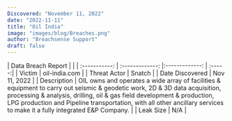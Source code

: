 ```yaml
---
Discovered: "November 11, 2022"
date: "2022-11-11"
title: "Oil India"
image: "images/blog/Breaches.png"
author: "Breachsense Support"
draft: false
---
```


| Data Breach Report           |              | 
| :-----------: | :-------------:     |:-------------:    | :-----:|
| Victim      | oil-india.com      | 
| Threat Actor      | Snatch      | 
| Date Discovered      | Nov 11, 2022      | 
| Description      | OIL owns and operates a wide array of facilities & equipment to carry out seismic & geodetic work, 2D & 3D data acquisition, processing & analysis, drilling, oil & gas field development & production, LPG production and Pipeline transportation, with all other ancillary services to make it a fully integrated E&P Company.      | 
| Leak Size      | N/A      | 

